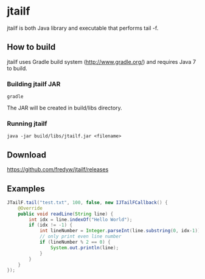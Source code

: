 jtailf
======

jtailf is both Java library and executable that performs tail -f.

How to build
------------
jtailf uses Gradle build system (http://www.gradle.org/) and requires Java 7 to build.

### Building jtailf JAR ###
    gradle
The JAR will be created in build/libs directory.

### Running jtailf ###
    java -jar build/libs/jtailf.jar <filename>

Download
--------
https://github.com/fredyw/jtailf/releases

Examples
--------
```java
JTailF.tail("test.txt", 100, false, new IJTailFCallback() {
    @Override
    public void readLine(String line) {
        int idx = line.indexOf("Hello World");
        if (idx != -1) {
            int lineNumber = Integer.parseInt(line.substring(0, idx-1));
            // only print even line number
            if (lineNumber % 2 == 0) {
                System.out.println(line);
            }
        }
    }
});
```
